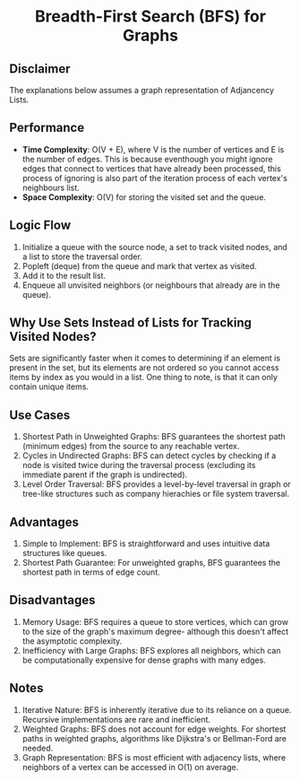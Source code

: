 <h1 align="center">Breadth-First Search (BFS) for Graphs</h1>

## Disclaimer
The explanations below assumes a graph representation of Adjancency Lists.

## Performance
- **Time Complexity**: O(V + E), where V is the number of vertices and E is the number of edges. This is because eventhough you might ignore edges that connect to vertices that have already been processed, this process of ignoring is also part of the iteration process of each vertex's neighbours list.
- **Space Complexity**: O(V) for storing the visited set and the queue.

## Logic Flow
1. Initialize a queue with the source node, a set to track visited nodes, and a list to store the traversal order.
2. Popleft (deque) from the queue and mark that vertex as visited.
3. Add it to the result list.
4. Enqueue all unvisited neighbors (or neighbours that already are in the queue).

## Why Use Sets Instead of Lists for Tracking Visited Nodes?
Sets are significantly faster when it comes to determining if an element is present in the set, but its elements are not ordered so you cannot access items by index as you would in a list. One thing to note, is that it can only contain unique items.

## Use Cases
1. Shortest Path in Unweighted Graphs: BFS guarantees the shortest path (minimum edges) from the source to any reachable vertex.
2. Cycles in Undirected Graphs: BFS can detect cycles by checking if a node is visited twice during the traversal process (excluding its immediate parent if the graph is undirected).
3. Level Order Traversal: BFS provides a level-by-level traversal in graph or tree-like structures such as company hierachies or file system traversal.

## Advantages
1. Simple to Implement: BFS is straightforward and uses intuitive data structures like queues.
2. Shortest Path Guarantee: For unweighted graphs, BFS guarantees the shortest path in terms of edge count.

## Disadvantages
1. Memory Usage: BFS requires a queue to store vertices, which can grow to the size of the graph's maximum degree- although this doesn't affect the asymptotic complexity.
2. Inefficiency with Large Graphs: BFS explores all neighbors, which can be computationally expensive for dense graphs with many edges.

## Notes
1. Iterative Nature: BFS is inherently iterative due to its reliance on a queue. Recursive implementations are rare and inefficient.
2. Weighted Graphs: BFS does not account for edge weights. For shortest paths in weighted graphs, algorithms like Dijkstra's or Bellman-Ford are needed.
3. Graph Representation: BFS is most efficient with adjacency lists, where neighbors of a vertex can be accessed in O(1) on average.